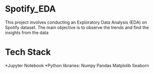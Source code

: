 # Spotify_EDA

This project involves conducting an Exploratory Data Analysis (EDA) on Spotify dataset. The main objective is to observe the trends and find the insights from the data

# Tech Stack
*Jupyter Notebook 
*Python libraries:
Numpy
Pandas 
Matplolib
Seaborn
